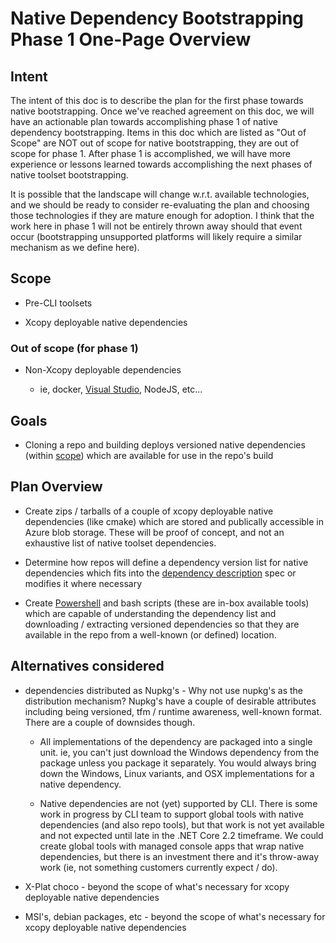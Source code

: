# Native Dependency Bootstrapping Phase 1 One-Page Overview

## Intent

The intent of this doc is to describe the plan for the first phase towards native bootstrapping.  Once we've reached agreement on this doc, we will have an actionable plan towards accomplishing phase 1 of native dependency bootstrapping.  Items in this doc which are listed as "Out of Scope" are NOT out of scope for native bootstrapping, they are out of scope for phase 1.  After phase 1 is accomplished, we will have more experience or lessons learned towards accomplishing the next phases of native toolset bootstrapping.

It is possible that the landscape will change w.r.t. available technologies, and we should be ready to consider re-evaluating the plan and choosing those technologies if they are mature enough for adoption.  I think that the work here in phase 1 will not be entirely thrown away should that event occur (bootstrapping unsupported platforms will likely require a similar mechanism as we define here).

## Scope

- Pre-CLI toolsets

- Xcopy deployable native dependencies

### Out of scope (for phase 1)

- Non-Xcopy deployable dependencies

  - ie, docker, [Visual Studio](https://github.com/dotnet/arcade/issues/64), NodeJS, etc...

## Goals

- Cloning a repo and building deploys versioned native dependencies (within [scope](#scope)) which are available for use in the repo's build

## Plan Overview

- Create zips / tarballs of a couple of xcopy deployable native dependencies (like cmake) which are stored and publically accessible in Azure blob storage.  These will be proof of concept, and not an exhaustive list of native toolset dependencies.

- Determine how repos will define a dependency version list for native dependencies which fits into the [dependency description](https://github.com/dotnet/arcade/pull/120/files) spec or modifies it where necessary

- Create [Powershell](https://docs.microsoft.com/en-us/powershell/scripting/setup/installing-windows-powershell?view=powershell-6) and bash scripts (these are in-box available tools) which are capable of understanding the dependency list and downloading / extracting versioned dependencies so that they are available in the repo from a well-known (or defined) location.

## Alternatives considered

- dependencies distributed as Nupkg's - Why not use nupkg's as the distribution mechanism?  Nupkg's have a couple of desirable attributes including being versioned, tfm / runtime awareness, well-known format.  There are a couple of downsides though.

  - All implementations of the dependency are packaged into a single unit.  ie, you can't just download the Windows dependency from the package unless you package it separately.  You would always bring down the Windows, Linux variants, and OSX implementations for a native dependency.

  - Native dependencies are not (yet) supported by CLI.  There is some work in progress by CLI team to support global tools with native dependencies (and also repo tools), but that work is not yet available and not expected until late in the .NET Core 2.2 timeframe.  We could create global tools with managed console apps that wrap native dependencies, but there is an investment there and it's throw-away work (ie, not something customers currently expect / do).

- X-Plat choco - beyond the scope of what's necessary for xcopy deployable native dependencies

- MSI's, debian packages, etc - beyond  the scope of what's necessary for xcopy deployable native dependencies